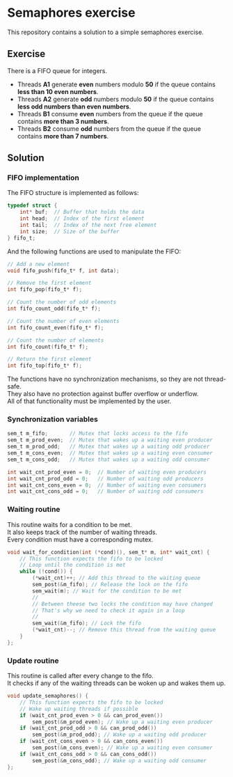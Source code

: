 # Semaphores exercise
This repository contains a solution to a simple semaphores exercise.

## Exercise
There is a FIFO queue for integers.
- Threads **A1** generate **even** numbers modulo **50** if the queue contains **less than 10 even numbers**.
- Threads **A2** generate **odd** numbers modulo **50** if the queue contains **less odd numbers than even numbers**.
- Threads **B1** consume **even** numbers from the queue if the queue contains **more than 3 numbers**.
- Threads **B2** consume **odd** numbers from the queue if the queue contains **more than 7 numbers**.

## Solution
### FIFO implementation
The FIFO structure is implemented as follows:
```C
typedef struct {
    int* buf;  // Buffer that holds the data
    int head;  // Index of the first element
    int tail;  // Index of the next free element
    int size;  // Size of the buffer
} fifo_t;
```
And the following functions are used to manipulate the FIFO:
```C
// Add a new element
void fifo_push(fifo_t* f, int data); 

// Remove the first element
int fifo_pop(fifo_t* f); 

// Count the number of odd elements
int fifo_count_odd(fifo_t* f); 

// Count the number of even elements
int fifo_count_even(fifo_t* f);

// Count the number of elements
int fifo_count(fifo_t* f); 

// Return the first element
int fifo_top(fifo_t* f);
```
The functions have no synchronization mechanisms, so they are not thread-safe.  
They also have no protection against buffer overflow or underflow.  
All of that functionality must be implemented by the user.
### Synchronization variables
```C
sem_t m_fifo;       // Mutex that locks access to the fifo
sem_t m_prod_even;  // Mutex that wakes up a waiting even producer
sem_t m_prod_odd;   // Mutex that wakes up a waiting odd producer
sem_t m_cons_even;  // Mutex that wakes up a waiting even consumer
sem_t m_cons_odd;   // Mutex that wakes up a waiting odd consumer

int wait_cnt_prod_even = 0;  // Number of waiting even producers
int wait_cnt_prod_odd = 0;   // Number of waiting odd producers
int wait_cnt_cons_even = 0;  // Number of waiting even consumers
int wait_cnt_cons_odd = 0;   // Number of waiting odd consumers
```
### Waiting routine
This routine waits for a condition to be met.  
It also keeps track of the number of waiting threads.  
Every condition must have a corresponding mutex.  
```C
void wait_for_condition(int (*cond)(), sem_t* m, int* wait_cnt) {
    // This function expects the fifo to be locked
    // Loop until the condition is met
    while (!cond()) {
        (*wait_cnt)++; // Add this thread to the waiting queue
        sem_post(&m_fifo); // Release the lock on the fifo
        sem_wait(m); // Wait for the condition to be met
        //
        // Between theese two locks the condition may have changed
        // That's why we need to check it again in a loop
        //
        sem_wait(&m_fifo); // Lock the fifo
        (*wait_cnt)--; // Remove this thread from the waiting queue
    }
};
```
### Update routine
This routine is called after every change to the fifo.  
It checks if any of the waiting threads can be woken up and wakes them up.  
```C
void update_semaphores() {
    // This function expects the fifo to be locked
    // Wake up waiting threads if possible
    if (wait_cnt_prod_even > 0 && can_prod_even())
        sem_post(&m_prod_even); // Wake up a waiting even producer
    if (wait_cnt_prod_odd > 0 && can_prod_odd())
        sem_post(&m_prod_odd); // Wake up a waiting odd producer
    if (wait_cnt_cons_even > 0 && can_cons_even())
        sem_post(&m_cons_even); // Wake up a waiting even consumer
    if (wait_cnt_cons_odd > 0 && can_cons_odd())
        sem_post(&m_cons_odd); // Wake up a waiting odd consumer
};
```